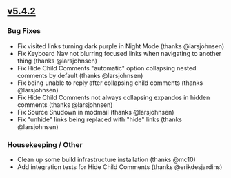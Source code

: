 ## [v5.4.2](https://github.com/honestbleeps/Reddit-Enhancement-Suite/releases/v5.4.2)


### Bug Fixes

- Fix visited links turning dark purple in Night Mode (thanks @larsjohnsen)
- Fix Keyboard Nav not blurring focused links when navigating to another thing (thanks @larsjohnsen)
- Fix Hide Child Comments "automatic" option collapsing nested comments by default (thanks @larsjohnsen)
- Fix being unable to reply after collapsing child comments (thanks @larsjohnsen)
- Fix Hide Child Comments not always collapsing expandos in hidden comments (thanks @larsjohnsen)
- Fix Source Snudown in modmail (thanks @larsjohnsen)
- Fix "unhide" links being replaced with "hide" links (thanks @larsjohnsen)

### Housekeeping / Other

- Clean up some build infrastructure installation (thanks @mc10)
- Add integration tests for Hide Child Comments (thanks @erikdesjardins)
